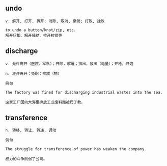 ## undo
```
v. 解开, 打开, 拆开; 消除, 取消, 撤销; 打败, 挫败

to undo a button/knot/zip, etc.
解开纽扣、解开绳结、拉开拉锁等
```
## discharge
```
v. 允许离开（医院、军队）；开除，解雇；排出，放出（电量）；开枪，开炮

n. 准许离开；免职；排放（物）

例句

The factory was fined for discharging industrial wastes into the sea.

这家工厂因向大海里排放工业废料而被罚了款。
```
## transference
```
n. 转移, 转让, 转递, 调动

例句

The struggle for transference of power has weaken the company.

权力的斗争削弱了公司。
```